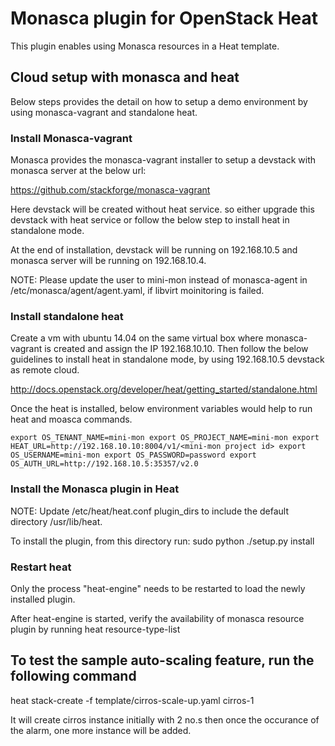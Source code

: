 Monasca plugin for OpenStack Heat
================================

This plugin enables using Monasca resources in a Heat template.
## Cloud setup with monasca and heat
Below steps provides the detail on how to setup a demo environment
by using monasca-vagrant and standalone heat.

### Install Monasca-vagrant
Monasca provides the monasca-vagrant installer to setup a
devstack with monasca server at the below url:

https://github.com/stackforge/monasca-vagrant

Here devstack will be created without heat service. so either
upgrade this devstack with heat service or follow the below step
to install heat in standalone mode.

At the end of installation, devstack will be running on 192.168.10.5
and monasca server will be running on 192.168.10.4.

NOTE: Please update the user to mini-mon instead of monasca-agent in
/etc/monasca/agent/agent.yaml, if libvirt moinitoring is failed.

### Install standalone heat
Create a vm with ubuntu 14.04 on the same virtual box where monasca-vagrant
is created and assign the IP 192.168.10.10. Then follow the below guidelines
to install heat in standalone mode, by using 192.168.10.5 devstack as remote cloud.

http://docs.openstack.org/developer/heat/getting_started/standalone.html

Once the heat is installed, below environment variables would help to run
heat and moasca commands.

``export OS_TENANT_NAME=mini-mon
export OS_PROJECT_NAME=mini-mon
export HEAT_URL=http://192.168.10.10:8004/v1/<mini-mon project id>
export OS_USERNAME=mini-mon
export OS_PASSWORD=password
export OS_AUTH_URL=http://192.168.10.5:35357/v2.0``

### Install the Monasca plugin in Heat

NOTE: Update /etc/heat/heat.conf plugin_dirs to include the
default directory /usr/lib/heat.

To install the plugin, from this directory run:
    sudo python ./setup.py install

### Restart heat

Only the process "heat-engine" needs to be restarted to load the newly installed
plugin.

After heat-engine is started, verify the availability of monasca resource plugin
by running heat resource-type-list

## To test the sample auto-scaling feature, run the following command
heat stack-create -f template/cirros-scale-up.yaml cirros-1

It will create cirros instance initially with 2 no.s then once the occurance of
the alarm, one more instance will be added.
